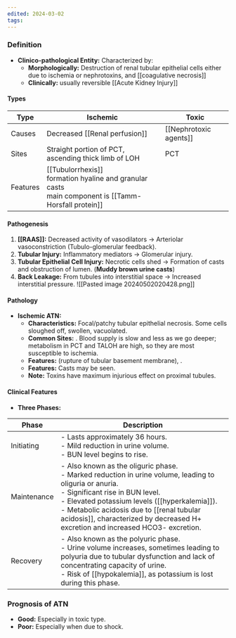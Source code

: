 ```yaml
---
edited: 2024-03-02
tags:
---
```


### Definition
- **Clinico-pathological Entity:** Characterized by:
  - **Morphologically:** Destruction of renal tubular epithelial cells either due to ischemia or nephrotoxins, and [[coagulative necrosis]]
  - **Clinically:** usually reversible [[Acute Kidney Injury]] 
#### Types

| Type     | Ischemic                                                                                                   | Toxic                  |
| -------- | ---------------------------------------------------------------------------------------------------------- | ---------------------- |
| Causes   | Decreased [[Renal perfusion]]                                                                              | [[Nephrotoxic agents]] |
| Sites    | Straight portion of PCT, ascending thick limb of LOH                                                       | PCT                    |
| Features | [[Tubulorrhexis]]<br> formation hyaline and granular casts<br> main component is [[Tamm-Horsfall protein]] |                        |

#### Pathogenesis
  1. **[[RAAS]]:** Decreased activity of vasodilators → Arteriolar vasoconstriction (Tubulo-glomerular feedback).
  2. **Tubular Injury:** Inflammatory mediators → Glomerular injury.
  3. **Tubular Epithelial Cell Injury:** Necrotic cells shed → Formation of casts and obstruction of lumen. (**Muddy brown urine casts**)
  4. **Back Leakage:** From tubules into interstitial space → Increased interstitial pressure.
![[Pasted image 20240502020428.png]]
#### Pathology
- **Ischemic ATN:**
  - **Characteristics:** Focal/patchy tubular epithelial necrosis. Some cells sloughed off, swollen, vacuolated.
  - **Common Sites:** . Blood supply is slow and less as we go deeper; metabolism in PCT and TALOH are high, so they are most susceptible to ischemia.
  - **Features:**  (rupture of tubular basement membrane), .
  - **Features:** Casts may be seen.
  - **Note:** Toxins have maximum injurious effect on proximal tubules.

#### Clinical Features
- **Three Phases:**

| Phase       | Description                                                                                                                                                                                                                                                                                                                        |
| ----------- | ---------------------------------------------------------------------------------------------------------------------------------------------------------------------------------------------------------------------------------------------------------------------------------------------------------------------------------- |
| Initiating  | - Lasts approximately 36 hours.<br>- Mild reduction in urine volume.<br>- BUN level begins to rise.<br>                                                                                                                                                                                                                            |
| Maintenance | - Also known as the oliguric phase.<br>- Marked reduction in urine volume, leading to oliguria or anuria.<br>- Significant rise in BUN level.<br>- Elevated potassium levels ([[hyperkalemia]]).<br>- Metabolic acidosis due to [[renal tubular acidosis]], characterized by decreased H+ excretion and increased HCO3- excretion. |
| Recovery    | - Also known as the polyuric phase.<br>- Urine volume increases, sometimes leading to polyuria due to tubular dysfunction and lack of concentrating capacity of urine.<br>- Risk of [[hypokalemia]], as potassium is lost during this phase.                                                                                       |

### Prognosis of ATN
- **Good:** Especially in toxic type.
- **Poor:** Especially when due to shock.
